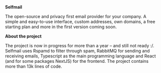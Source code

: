 **Selfmail**

The open-source and privacy first email provider for your company. A simple and easy-to-use interface, custom addresses, own domains, a free starting plan and more in the first version coming soon.


**About the project**

The project is now in progress for more than a year – and still not ready :/. Selfmail uses Rspamd to filter through spam, RabbitMQ for sending and receiving emails, Typescript as the main programming language and React (and for some packages NextJS) for the frontend. The project contains more than 13k lines of code.